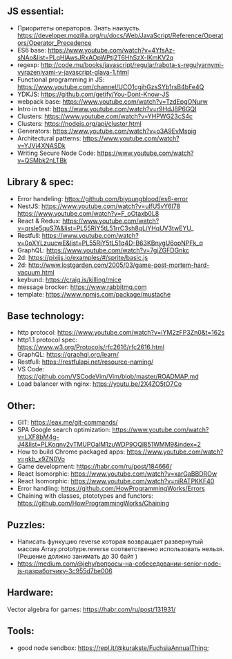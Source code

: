JS essential: 
---
 * Приоритеты операторов. Знать наизусть. https://developer.mozilla.org/ru/docs/Web/JavaScript/Reference/Operators/Operator_Precedence
 * ES6 base: https://www.youtube.com/watch?v=4YfsAz-sNAo&list=PLqHlAwsJRxAOpWPtj2T6HhSzX-lKmKV2q 
 * regexp: http://code.mu/books/javascript/regular/rabota-s-regulyarnymi-vyrazeniyami-v-javascript-glava-1.html
 * Functional programming in JS: https://www.youtube.com/channel/UCO1cgjhGzsSYb1rsB4bFe4Q
 * YDKJS: https://github.com/getify/You-Dont-Know-JS
 * webpack base: https://www.youtube.com/watch?v=TzdEpgONurw
 * Intro in test: https://www.youtube.com/watch?v=r9HdJ8P6GQI
 * Clusters: https://www.youtube.com/watch?v=YHPWG23cS4c
 * Clusters: https://nodejs.org/api/cluster.html
 * Generators: https://www.youtube.com/watch?v=o3A9EvMspig
 * Architectural patterns: https://www.youtube.com/watch?v=YJVj4XNASDk
 * Writing Secure Node Code: https://www.youtube.com/watch?v=QSMbk2nLTBk
 

Library & spec:
---
* Error handeling: https://github.com/bjyoungblood/es6-error
 * NestJS: 
    https://www.youtube.com/watch?v=ulfU5vY6I78
    https://www.youtube.com/watch?v=F_oOtaxb0L8
 * React & Redux: https://www.youtube.com/watch?v=qrsle5quS7A&list=PL55RiY5tL51rrC3sh8qLiYHqUV3twEYU_
 * Restfull: https://www.youtube.com/watch?v=0oXYLzuucwE&list=PL55RiY5tL51q4D-B63KBnygU6opNPFk_q
 * GraphQL: https://www.youtube.com/watch?v=7giZGFDGnkc
 * 2d: https://pixijs.io/examples/#/sprite/basic.js
 * 2d: http://www.lostgarden.com/2005/03/game-post-mortem-hard-vacuum.html
 * keybund: https://craig.is/killing/mice
 * message brocker: https://www.rabbitmq.com 
 * template: https://www.npmjs.com/package/mustache


Base technology:
--- 
 * http protocol: https://www.youtube.com/watch?v=iYM2zFP3Zn0&t=162s
 * http1.1 protocol spec: https://www.w3.org/Protocols/rfc2616/rfc2616.html
 * GraphQL: https://graphql.org/learn/
 * Restfull: https://restfulapi.net/resource-naming/
 * VS Code: https://github.com/VSCodeVim/Vim/blob/master/ROADMAP.md
 * Load balancer with nginx: https://youtu.be/2X4ZO5tO7Co

  
Other:
---
  * GIT: https://eax.me/git-commands/
  * SPA Google search optimization: https://www.youtube.com/watch?v=LXF8bM4g-J4&list=PLKoqnv2vTMUPOalM1zuWDP9OQl851WMM9&index=2
  * How to build Chrome packaged apps: https://www.youtube.com/watch?v=gkb_x9ZN0Vo
  * Game development: https://habr.com/ru/post/184666/
  * React Isomorphic: https://www.youtube.com/watch?v=xarGaBBDROw
  * React Isomorphic: https://www.youtube.com/watch?v=niRATPKKF40
  * Error handling: https://github.com/HowProgrammingWorks/Errors
  * Chaining with classes, ptototypes and functors: https://github.com/HowProgrammingWorks/Chaining
  
  
  
  
  Puzzles: 
  ---
  * Написать функуцию reverse которая возвращает развернутый массив Array.prototype.reverse соответственно использовать нельзя. (Решение должно занимать до 30 байт )  
  * https://medium.com/@jehy/вопросы-на-собеседовании-senior-node-js-разработчику-3c955d7be006
  
  Hardware:
  ---
  Vector algebra for games: https://habr.com/ru/post/131931/
  
  
 Tools: 
 ---
 * good node sendbox: https://repl.it/@kurakste/FuchsiaAnnualThing;
 

